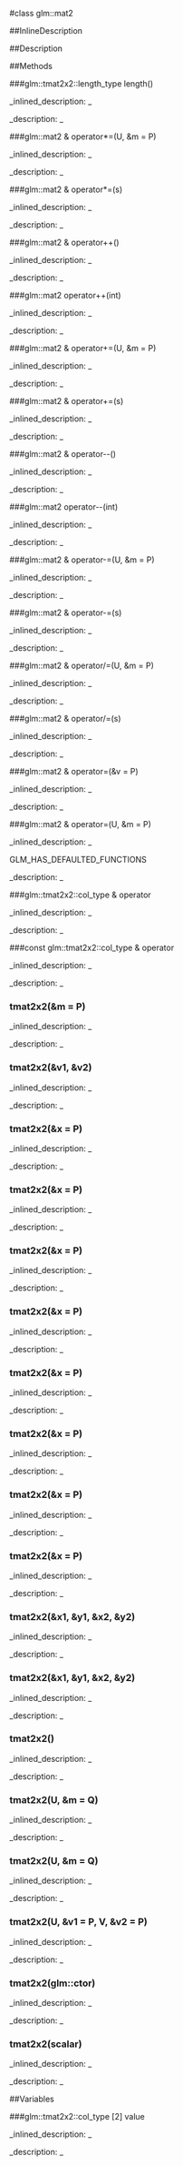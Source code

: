 #class glm::mat2


<!--
_visible: True_
_advanced: False_
_istemplated: False_
_extends: _
-->

##InlineDescription






##Description





##Methods



###glm::tmat2x2::length_type length()

<!--
_syntax: length()_
_name: length_
_returns: glm::tmat2x2::length_type_
_returns_description: _
_parameters: _
_access: public_
_version_started: 0.10.0_
_version_deprecated: _
_summary: _
_constant: False_
_static: True_
_visible: True_
_advanced: False_
-->

_inlined_description: _







_description: _







<!----------------------------------------------------------------------------->

###glm::mat2 & operator*=(U, &m = P)

<!--
_syntax: operator*=(U, &m = P)_
_name: operator*=_
_returns: glm::mat2 &_
_returns_description: _
_parameters: const tmat2x2< U, P > &m=P_
_access: public_
_version_started: 0.10.0_
_version_deprecated: _
_summary: _
_constant: False_
_static: False_
_visible: True_
_advanced: False_
-->

_inlined_description: _







_description: _







<!----------------------------------------------------------------------------->

###glm::mat2 & operator*=(s)

<!--
_syntax: operator*=(s)_
_name: operator*=_
_returns: glm::mat2 &_
_returns_description: _
_parameters: U s_
_access: public_
_version_started: 0.10.0_
_version_deprecated: _
_summary: _
_constant: False_
_static: False_
_visible: True_
_advanced: False_
-->

_inlined_description: _







_description: _







<!----------------------------------------------------------------------------->

###glm::mat2 & operator++()

<!--
_syntax: operator++()_
_name: operator++_
_returns: glm::mat2 &_
_returns_description: _
_parameters: _
_access: public_
_version_started: 0.10.0_
_version_deprecated: _
_summary: _
_constant: False_
_static: False_
_visible: True_
_advanced: False_
-->

_inlined_description: _







_description: _







<!----------------------------------------------------------------------------->

###glm::mat2 operator++(int)

<!--
_syntax: operator++(int)_
_name: operator++_
_returns: glm::mat2_
_returns_description: _
_parameters: int _
_access: public_
_version_started: 0.10.0_
_version_deprecated: _
_summary: _
_constant: False_
_static: False_
_visible: True_
_advanced: False_
-->

_inlined_description: _







_description: _







<!----------------------------------------------------------------------------->

###glm::mat2 & operator+=(U, &m = P)

<!--
_syntax: operator+=(U, &m = P)_
_name: operator+=_
_returns: glm::mat2 &_
_returns_description: _
_parameters: const tmat2x2< U, P > &m=P_
_access: public_
_version_started: 0.10.0_
_version_deprecated: _
_summary: _
_constant: False_
_static: False_
_visible: True_
_advanced: False_
-->

_inlined_description: _







_description: _







<!----------------------------------------------------------------------------->

###glm::mat2 & operator+=(s)

<!--
_syntax: operator+=(s)_
_name: operator+=_
_returns: glm::mat2 &_
_returns_description: _
_parameters: U s_
_access: public_
_version_started: 0.10.0_
_version_deprecated: _
_summary: _
_constant: False_
_static: False_
_visible: True_
_advanced: False_
-->

_inlined_description: _







_description: _







<!----------------------------------------------------------------------------->

###glm::mat2 & operator--()

<!--
_syntax: operator--()_
_name: operator--_
_returns: glm::mat2 &_
_returns_description: _
_parameters: _
_access: public_
_version_started: 0.10.0_
_version_deprecated: _
_summary: _
_constant: False_
_static: False_
_visible: True_
_advanced: False_
-->

_inlined_description: _







_description: _







<!----------------------------------------------------------------------------->

###glm::mat2 operator--(int)

<!--
_syntax: operator--(int)_
_name: operator--_
_returns: glm::mat2_
_returns_description: _
_parameters: int _
_access: public_
_version_started: 0.10.0_
_version_deprecated: _
_summary: _
_constant: False_
_static: False_
_visible: True_
_advanced: False_
-->

_inlined_description: _







_description: _







<!----------------------------------------------------------------------------->

###glm::mat2 & operator-=(U, &m = P)

<!--
_syntax: operator-=(U, &m = P)_
_name: operator-=_
_returns: glm::mat2 &_
_returns_description: _
_parameters: const tmat2x2< U, P > &m=P_
_access: public_
_version_started: 0.10.0_
_version_deprecated: _
_summary: _
_constant: False_
_static: False_
_visible: True_
_advanced: False_
-->

_inlined_description: _







_description: _







<!----------------------------------------------------------------------------->

###glm::mat2 & operator-=(s)

<!--
_syntax: operator-=(s)_
_name: operator-=_
_returns: glm::mat2 &_
_returns_description: _
_parameters: U s_
_access: public_
_version_started: 0.10.0_
_version_deprecated: _
_summary: _
_constant: False_
_static: False_
_visible: True_
_advanced: False_
-->

_inlined_description: _







_description: _







<!----------------------------------------------------------------------------->

###glm::mat2 & operator/=(U, &m = P)

<!--
_syntax: operator/=(U, &m = P)_
_name: operator/=_
_returns: glm::mat2 &_
_returns_description: _
_parameters: const tmat2x2< U, P > &m=P_
_access: public_
_version_started: 0.10.0_
_version_deprecated: _
_summary: _
_constant: False_
_static: False_
_visible: True_
_advanced: False_
-->

_inlined_description: _







_description: _







<!----------------------------------------------------------------------------->

###glm::mat2 & operator/=(s)

<!--
_syntax: operator/=(s)_
_name: operator/=_
_returns: glm::mat2 &_
_returns_description: _
_parameters: U s_
_access: public_
_version_started: 0.10.0_
_version_deprecated: _
_summary: _
_constant: False_
_static: False_
_visible: True_
_advanced: False_
-->

_inlined_description: _







_description: _







<!----------------------------------------------------------------------------->

###glm::mat2 & operator=(&v = P)

<!--
_syntax: operator=(&v = P)_
_name: operator=_
_returns: glm::mat2 &_
_returns_description: _
_parameters: const glm::mat2 &v=P_
_access: public_
_version_started: 0.10.0_
_version_deprecated: _
_summary: _
_constant: False_
_static: False_
_visible: True_
_advanced: False_
-->

_inlined_description: _







_description: _







<!----------------------------------------------------------------------------->

###glm::mat2 & operator=(U, &m = P)

<!--
_syntax: operator=(U, &m = P)_
_name: operator=_
_returns: glm::mat2 &_
_returns_description: _
_parameters: const tmat2x2< U, P > &m=P_
_access: public_
_version_started: 0.10.0_
_version_deprecated: _
_summary: _
_constant: False_
_static: False_
_visible: True_
_advanced: False_
-->

_inlined_description: _

GLM_HAS_DEFAULTED_FUNCTIONS





_description: _







<!----------------------------------------------------------------------------->

###glm::tmat2x2::col_type & operator[](i)

<!--
_syntax: operator[](i)_
_name: operator[]_
_returns: glm::tmat2x2::col_type &_
_returns_description: _
_parameters: glm::tmat2x2::length_type i_
_access: public_
_version_started: 0.10.0_
_version_deprecated: _
_summary: _
_constant: False_
_static: False_
_visible: True_
_advanced: False_
-->

_inlined_description: _







_description: _







<!----------------------------------------------------------------------------->

###const glm::tmat2x2::col_type & operator[](i)

<!--
_syntax: operator[](i)_
_name: operator[]_
_returns: const glm::tmat2x2::col_type &_
_returns_description: _
_parameters: glm::tmat2x2::length_type i_
_access: public_
_version_started: 0.10.0_
_version_deprecated: _
_summary: _
_constant: False_
_static: False_
_visible: True_
_advanced: False_
-->

_inlined_description: _







_description: _







<!----------------------------------------------------------------------------->

### tmat2x2(&m = P)

<!--
_syntax: tmat2x2(&m = P)_
_name: tmat2x2_
_returns: _
_returns_description: _
_parameters: const glm::mat2 &m=P_
_access: public_
_version_started: 0.10.0_
_version_deprecated: _
_summary: _
_constant: False_
_static: False_
_visible: True_
_advanced: False_
-->

_inlined_description: _







_description: _







<!----------------------------------------------------------------------------->

### tmat2x2(&v1, &v2)

<!--
_syntax: tmat2x2(&v1, &v2)_
_name: tmat2x2_
_returns: _
_returns_description: _
_parameters: const glm::tmat2x2::col_type &v1, const glm::tmat2x2::col_type &v2_
_access: public_
_version_started: 0.10.0_
_version_deprecated: _
_summary: _
_constant: False_
_static: False_
_visible: True_
_advanced: False_
-->

_inlined_description: _







_description: _







<!----------------------------------------------------------------------------->

### tmat2x2(&x = P)

<!--
_syntax: tmat2x2(&x = P)_
_name: tmat2x2_
_returns: _
_returns_description: _
_parameters: const glm::mat3 &x=P_
_access: public_
_version_started: 0.10.0_
_version_deprecated: _
_summary: _
_constant: False_
_static: False_
_visible: True_
_advanced: False_
-->

_inlined_description: _







_description: _







<!----------------------------------------------------------------------------->

### tmat2x2(&x = P)

<!--
_syntax: tmat2x2(&x = P)_
_name: tmat2x2_
_returns: _
_returns_description: _
_parameters: const glm::mat4 &x=P_
_access: public_
_version_started: 0.10.0_
_version_deprecated: _
_summary: _
_constant: False_
_static: False_
_visible: True_
_advanced: False_
-->

_inlined_description: _







_description: _







<!----------------------------------------------------------------------------->

### tmat2x2(&x = P)

<!--
_syntax: tmat2x2(&x = P)_
_name: tmat2x2_
_returns: _
_returns_description: _
_parameters: const glm::mat2x3 &x=P_
_access: public_
_version_started: 0.10.0_
_version_deprecated: _
_summary: _
_constant: False_
_static: False_
_visible: True_
_advanced: False_
-->

_inlined_description: _







_description: _







<!----------------------------------------------------------------------------->

### tmat2x2(&x = P)

<!--
_syntax: tmat2x2(&x = P)_
_name: tmat2x2_
_returns: _
_returns_description: _
_parameters: const glm::mat3x2 &x=P_
_access: public_
_version_started: 0.10.0_
_version_deprecated: _
_summary: _
_constant: False_
_static: False_
_visible: True_
_advanced: False_
-->

_inlined_description: _







_description: _







<!----------------------------------------------------------------------------->

### tmat2x2(&x = P)

<!--
_syntax: tmat2x2(&x = P)_
_name: tmat2x2_
_returns: _
_returns_description: _
_parameters: const glm::mat2x4 &x=P_
_access: public_
_version_started: 0.10.0_
_version_deprecated: _
_summary: _
_constant: False_
_static: False_
_visible: True_
_advanced: False_
-->

_inlined_description: _







_description: _







<!----------------------------------------------------------------------------->

### tmat2x2(&x = P)

<!--
_syntax: tmat2x2(&x = P)_
_name: tmat2x2_
_returns: _
_returns_description: _
_parameters: const glm::mat4x2 &x=P_
_access: public_
_version_started: 0.10.0_
_version_deprecated: _
_summary: _
_constant: False_
_static: False_
_visible: True_
_advanced: False_
-->

_inlined_description: _







_description: _







<!----------------------------------------------------------------------------->

### tmat2x2(&x = P)

<!--
_syntax: tmat2x2(&x = P)_
_name: tmat2x2_
_returns: _
_returns_description: _
_parameters: const glm::mat3x4 &x=P_
_access: public_
_version_started: 0.10.0_
_version_deprecated: _
_summary: _
_constant: False_
_static: False_
_visible: True_
_advanced: False_
-->

_inlined_description: _







_description: _







<!----------------------------------------------------------------------------->

### tmat2x2(&x = P)

<!--
_syntax: tmat2x2(&x = P)_
_name: tmat2x2_
_returns: _
_returns_description: _
_parameters: const glm::mat4x3 &x=P_
_access: public_
_version_started: 0.10.0_
_version_deprecated: _
_summary: _
_constant: False_
_static: False_
_visible: True_
_advanced: False_
-->

_inlined_description: _







_description: _







<!----------------------------------------------------------------------------->

### tmat2x2(&x1, &y1, &x2, &y2)

<!--
_syntax: tmat2x2(&x1, &y1, &x2, &y2)_
_name: tmat2x2_
_returns: _
_returns_description: _
_parameters: const T &x1, const T &y1, const T &x2, const T &y2_
_access: public_
_version_started: 0.10.0_
_version_deprecated: _
_summary: _
_constant: False_
_static: False_
_visible: True_
_advanced: False_
-->

_inlined_description: _







_description: _







<!----------------------------------------------------------------------------->

### tmat2x2(&x1, &y1, &x2, &y2)

<!--
_syntax: tmat2x2(&x1, &y1, &x2, &y2)_
_name: tmat2x2_
_returns: _
_returns_description: _
_parameters: const U &x1, const V &y1, const M &x2, const N &y2_
_access: public_
_version_started: 0.10.0_
_version_deprecated: _
_summary: _
_constant: False_
_static: False_
_visible: True_
_advanced: False_
-->

_inlined_description: _







_description: _







<!----------------------------------------------------------------------------->

### tmat2x2()

<!--
_syntax: tmat2x2()_
_name: tmat2x2_
_returns: _
_returns_description: _
_parameters: _
_access: public_
_version_started: 0.10.0_
_version_deprecated: _
_summary: _
_constant: False_
_static: False_
_visible: True_
_advanced: False_
-->

_inlined_description: _







_description: _







<!----------------------------------------------------------------------------->

### tmat2x2(U, &m = Q)

<!--
_syntax: tmat2x2(U, &m = Q)_
_name: tmat2x2_
_returns: _
_returns_description: _
_parameters: const tmat2x2< U, Q > &m=Q_
_access: public_
_version_started: 0.10.0_
_version_deprecated: _
_summary: _
_constant: False_
_static: False_
_visible: True_
_advanced: False_
-->

_inlined_description: _







_description: _







<!----------------------------------------------------------------------------->

### tmat2x2(U, &m = Q)

<!--
_syntax: tmat2x2(U, &m = Q)_
_name: tmat2x2_
_returns: _
_returns_description: _
_parameters: const tmat2x2< U, Q > &m=Q_
_access: public_
_version_started: 0.10.0_
_version_deprecated: _
_summary: _
_constant: False_
_static: False_
_visible: True_
_advanced: False_
-->

_inlined_description: _







_description: _







<!----------------------------------------------------------------------------->

### tmat2x2(U, &v1 = P, V, &v2 = P)

<!--
_syntax: tmat2x2(U, &v1 = P, V, &v2 = P)_
_name: tmat2x2_
_returns: _
_returns_description: _
_parameters: const tvec2< U, P > &v1=P, const tvec2< V, P > &v2=P_
_access: public_
_version_started: 0.10.0_
_version_deprecated: _
_summary: _
_constant: False_
_static: False_
_visible: True_
_advanced: False_
-->

_inlined_description: _







_description: _







<!----------------------------------------------------------------------------->

### tmat2x2(glm::ctor)

<!--
_syntax: tmat2x2(glm::ctor)_
_name: tmat2x2_
_returns: _
_returns_description: _
_parameters: glm::ctor _
_access: public_
_version_started: 0.10.0_
_version_deprecated: _
_summary: _
_constant: False_
_static: False_
_visible: True_
_advanced: False_
-->

_inlined_description: _







_description: _







<!----------------------------------------------------------------------------->

### tmat2x2(scalar)

<!--
_syntax: tmat2x2(scalar)_
_name: tmat2x2_
_returns: _
_returns_description: _
_parameters: T scalar_
_access: public_
_version_started: 0.10.0_
_version_deprecated: _
_summary: _
_constant: False_
_static: False_
_visible: True_
_advanced: False_
-->

_inlined_description: _







_description: _







<!----------------------------------------------------------------------------->

##Variables



###glm::tmat2x2::col_type [2] value

<!--
_name: value_
_type: glm::tmat2x2::col_type [2]_
_access: private_
_version_started: 0.10.0_
_version_deprecated: _
_summary: _
_visible: True_
_constant: False_
_advanced: False_
-->

_inlined_description: _







_description: _







<!----------------------------------------------------------------------------->


